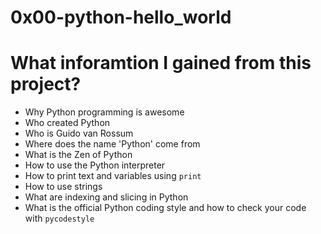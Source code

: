 # 0x00-python-hello_world  

# What inforamtion I gained from this project?   

- Why Python programming is awesome    
- Who created Python    
- Who is Guido van Rossum    
- Where does the name 'Python' come from    
- What is the Zen of Python    
- How to use the Python interpreter    
- How to print text and variables using `print`    
- How to use strings    
- What are indexing and slicing in Python    
- What is the official Python coding style and how to check your code with `pycodestyle`
